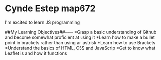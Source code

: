 # Cynde Estep map672

I'm excited to learn JS programming

##My Learning Objectives##----
*Grasp a basic understanding of Github and become somewhat proficient at using it
*Learn how to make a bullet point in brackets rather than using an astrisk
*Learn how to use Brackets
*Understand the basics of HTML, CSS and JavaScrip
*Get to know what Leaflet is and how it functions

